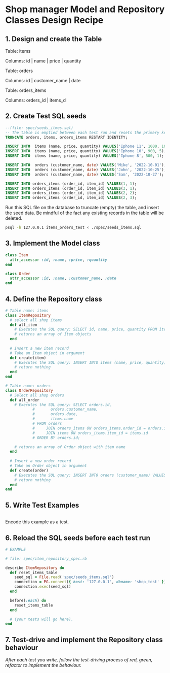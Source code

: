 # Shop manager Model and Repository Classes Design Recipe

## 1. Design and create the Table

Table: items

Columns:
id | name | price | quantity 

Table: orders

Columns:
id | customer_name | date

Table: orders_items

Columns: 
orders_id | items_d

## 2. Create Test SQL seeds

```sql
--(file: spec/seeds_itmes.sql)
-- The table is emptied between each test run and resets the primary key
TRUNCATE orders, items, orders_items RESTART IDENTITY;

INSERT INTO  items (name, price, quantity) VALUES('Iphone 11', 1000, 10);
INSERT INTO  items (name, price, quantity) VALUES('Iphone 10', 900, 5);
INSERT INTO  items (name, price, quantity) VALUES('Iphone 8', 500, 1);

INSERT INTO  orders (customer_name, date) VALUES('Mike', '2022-10-01');
INSERT INTO  orders (customer_name, date) VALUES('John', '2022-10-25');
INSERT INTO  orders (customer_name, date) VALUES('Sam', '2022-10-27');

INSERT INTO orders_items (order_id, item_id) VALUES(1, 1);
INSERT INTO orders_items (order_id, item_id) VALUES(3, 1);
INSERT INTO orders_items (order_id, item_id) VALUES(2, 2);
INSERT INTO orders_items (order_id, item_id) VALUES(2, 3);
```
Run this SQL file on the database to truncate (empty) the table, and insert the seed data. Be mindful of the fact any existing records in the table will be deleted.

```bash
psql -h 127.0.0.1 items_orders_test < ./spec/seeds_items.sql
```

## 3. Implement the Model class

```ruby
class Item
  attr_accessor :id, :name, :price, :quantity
end

class Order
  attr_accessor :id, :name, :customer_name, :date
end

```
## 4. Define the Repository class

```ruby
# Table name: items
class ItemRepository
  # select all shop items
  def all_item
    # Executes the SQL query: SELECT id, name, price, quantity FROM items
    # returns an array of Item objects
  end
  
  # Insert a new item record
  # Take an Item object in argument
  def create(item)
    # Executes the SQL query: INSERT INTO items (name, price, quantity) VALUES ($1, $2, $3);
    # return nothing
  end
end 

# Table name: orders
class OrderRepository
  # Select all shop orders
  def all_order
    # Executes the SQL query: SELECT orders.id, 
            #       orders.customer_name, 
            #       orders.date, 
            #       items.name
            # FROM orders
            #     JOIN orders_items ON orders_items.order_id = orders.id
            #     JOIN items ON orders_items.item_id = items.id
            # ORDER BY orders.id;

    # returns an array of Order object with item name
  end
  
  # Insert a new order record
  # Take an Order object in argument
  def create(order)
    # Executes the SQL query: INSERT INTO orders (customer_name) VALUES ($1);
    # return nothing
  end
end

```
## 5. Write Test Examples

```ruby

```

Encode this example as a test.

## 6. Reload the SQL seeds before each test run
```ruby
# EXAMPLE

# file: spec/item_repository_spec.rb

describe ItemRepository do
  def reset_items_table
    seed_sql = File.read('spec/seeds_items.sql')
    connection = PG.connect({ host: '127.0.0.1', dbname: 'shop_test' })
    connection.exec(seed_sql)
  end

  before(:each) do 
    reset_items_table
  end

  # (your tests will go here).
end
```

## 7. Test-drive and implement the Repository class behaviour

_After each test you write, follow the test-driving process of red, green, refactor to implement the behaviour._